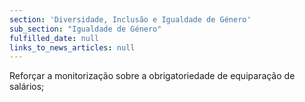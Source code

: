 ```yaml
---
section: 'Diversidade, Inclusão e Igualdade de Género'
sub_section: "Igualdade de Género"
fulfilled_date: null
links_to_news_articles: null
---
```


Reforçar a monitorização sobre a obrigatoriedade de equiparação de salários;